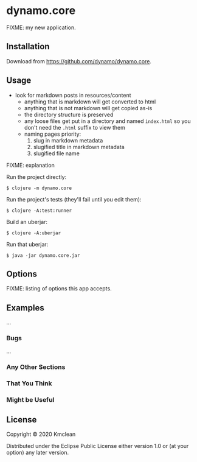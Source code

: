 # dynamo.core

FIXME: my new application.

## Installation

Download from https://github.com/dynamo/dynamo.core.

## Usage

- look for markdown posts in resources/content
  - anything that is markdown will get converted to html
  - anything that is not markdown will get copied as-is
  - the directory structure is preserved
  - any loose files get put in a directory and named `index.html` so you don't
    need the `.html` suffix to view them
  - naming pages priority:
    1. slug in markdown metadata
    2. slugified title in markdown metadata
    3. slugified file name

FIXME: explanation

Run the project directly:

    $ clojure -m dynamo.core

Run the project's tests (they'll fail until you edit them):

    $ clojure -A:test:runner

Build an uberjar:

    $ clojure -A:uberjar

Run that uberjar:

    $ java -jar dynamo.core.jar

## Options

FIXME: listing of options this app accepts.

## Examples

...

### Bugs

...

### Any Other Sections
### That You Think
### Might be Useful

## License

Copyright © 2020 Kmclean

Distributed under the Eclipse Public License either version 1.0 or (at
your option) any later version.
